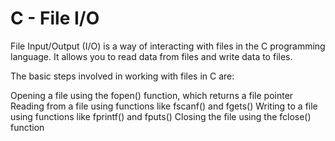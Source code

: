 # **C - File I/O**
File Input/Output (I/O) is a way of interacting with files in the C programming language. It allows you to read data from files and write data to files.

The basic steps involved in working with files in C are:

Opening a file using the fopen() function, which returns a file pointer
Reading from a file using functions like fscanf() and fgets()
Writing to a file using functions like fprintf() and fputs()
Closing the file using the fclose() function
